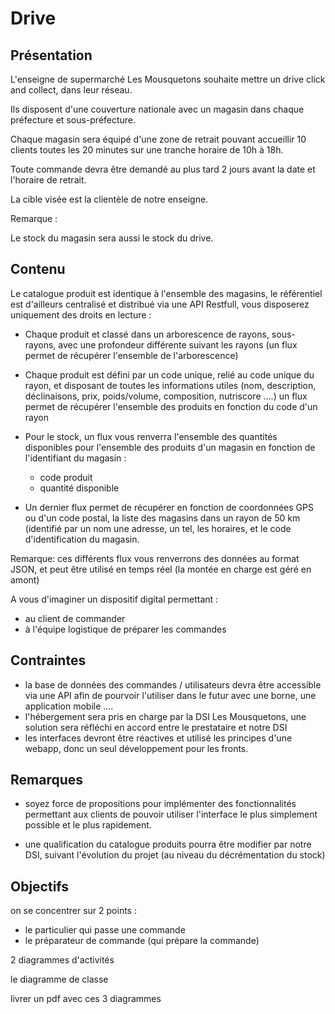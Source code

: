 # Drive

## Présentation

L'enseigne de supermarché Les Mousquetons souhaite mettre un drive click and collect, dans leur réseau.

Ils disposent d'une couverture nationale avec un magasin dans chaque préfecture et sous-préfecture.

Chaque magasin sera équipé d'une zone de retrait pouvant accueillir 10 clients toutes les 20 minutes sur une tranche horaire de 10h à 18h.

Toute commande devra être demandé au plus tard 2 jours avant la date et l'horaire de retrait.

La cible visée est la clientèle de notre enseigne.

Remarque :

Le stock du magasin sera aussi le stock du drive.

## Contenu

Le catalogue produit est identique à l'ensemble des magasins, le référentiel est d'ailleurs centralisé et distribué via une API Restfull, vous disposerez uniquement des droits en lecture :

- Chaque produit et classé dans un arborescence de rayons, sous-rayons, avec une profondeur différente suivant les rayons (un flux permet de récupérer l'ensemble de l'arborescence)

- Chaque produit est défini par un code unique, relié au code unique du rayon, et disposant de toutes les informations utiles (nom, description, déclinaisons, prix, poids/volume, composition, nutriscore ....) un flux permet de récupérer l'ensemble des produits en fonction du code d'un rayon

- Pour le stock, un flux vous renverra l'ensemble des quantités disponibles pour l'ensemble des produits d'un magasin en fonction de l'identifiant du magasin :

  - code produit
  - quantité disponible

- Un dernier flux permet de récupérer en fonction de coordonnées GPS ou d'un code postal, la liste des magasins dans un rayon de 50 km (identifié par un nom une adresse, un tel, les horaires, et le code d'identification du magasin.

Remarque: ces différents flux vous renverrons des données au format JSON, et peut être utilisé en temps réel (la montée en charge est géré en amont)

A vous d'imaginer un dispositif digital permettant :

- au client de commander
- à l'équipe logistique de préparer les commandes

## Contraintes

- la base de données des commandes / utilisateurs devra être accessible via une API afin de pourvoir l'utiliser dans le futur avec une borne, une application mobile ....
- l'hébergement sera pris en charge par la DSI Les Mousquetons, une solution sera réfléchi en accord entre le prestataire et notre DSI
- les interfaces devront être réactives et utilisé les principes d'une webapp, donc un seul développement pour les fronts.

## Remarques

- soyez force de propositions pour implémenter des fonctionnalités permettant aux clients de pouvoir utiliser l'interface le plus simplement possible et le plus rapidement.

- une qualification du catalogue produits pourra être modifier par notre DSI, suivant l'évolution du projet (au niveau du décrémentation du stock)

## Objectifs

on se concentrer sur 2 points :

- le particulier qui passe une commande
- le préparateur de commande (qui prépare la commande)

2 diagrammes d'activités

le diagramme de classe

livrer un pdf avec ces 3 diagrammes
